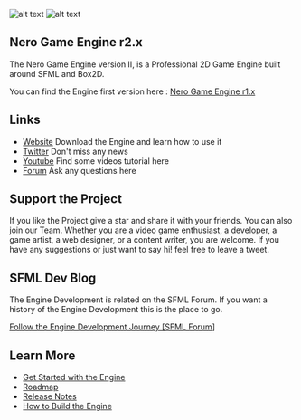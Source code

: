 ![alt text](https://www.nero-game.com/resource/artwork/github/github_readme_header_02.png)
![alt text](https://www.nero-game.com/resource/artwork/github/github_readme_engine_v2.png)

## Nero Game Engine r2.x

The Nero Game Engine version II, is a Professional 2D Game Engine built around SFML and Box2D.

You can find the Engine first version here : [Nero Game Engine r1.x](https://github.com/NeroGames/Nero-Game-Engine/tree/engine/v1)

## Links
- [Website](https://www.nero-game.com/) 	Download the Engine and learn how to use it
- [Twitter](https://twitter.com/nerogameengine) Don't miss any news
- [Youtube](https://www.youtube.com/channel/UCIR0nDUMGzJ3Pkpa3gDCUeQ?view_as=subscriber) Find some videos tutorial here
- [Forum](https://www.nero-game.com/forum/) Ask any questions here


## Support the Project

If you like the Project give a star and share it with your friends.  You can also join our Team. Whether you are a video game enthusiast, a developer, a game artist, a web designer, or a content writer, you are welcome. If you have any suggestions or just want to say hi! feel free to leave a tweet.


## SFML Dev Blog

The Engine Development is related on the SFML Forum. If you want a history of the Engine Development this is the place to go.

[Follow the Engine Development Journey \[SFML Forum\]](https://en.sfml-dev.org/forums/index.php?topic=21019.0)

## Learn More
- [Get Started with the Engine](./GetStarted.md) 
- [Roadmap](./Roadmap.md) 
- [Release Notes](./Release.md) 
- [How to Build the Engine](./BuildEngine.md) 

